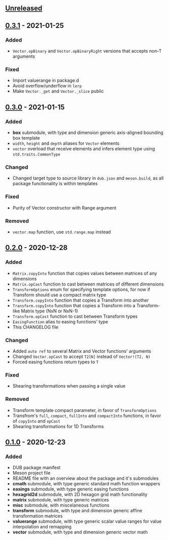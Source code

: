 ## [Unreleased]

## [0.3.1] - 2021-01-25
### Added
- `Vector.opBinary` and `Vector.opBinaryRight` versions that accepts non-T arguments

### Fixed
- Import valuerange in package.d
- Avoid overflow/underflow in `lerp`
- Make `Vector._get` and `Vector._slice` public

## [0.3.0] - 2021-01-15
### Added
- **box** submodule, with type and dimension generic axis-aligned bounding box template
- `width`, `height` and `depth` aliases for `Vector` elements
- `vector` overload that receive elements and infers element type using `std.traits.CommonType`

### Changed
- Changed target type to source library in `dub.json` and `meson.build`,
  as all package functionality is within templates

### Fixed
- Purity of Vector constructor with Range argument

### Removed
- `vector.map` function, use `std.range.map` instead


## [0.2.0] - 2020-12-28
### Added
- `Matrix.copyInto` function that copies values between matrices of any dimensions
- `Matrix.opCast` function to cast between matrices of different dimensions
- `TransformOptions` enum for specifying template options, for now if Transform
  should use a compact matrix type
- `Transform.copyInto` function that copies a Transform into another
- `Transform.copyInto` function that copies a Transform into a Transform-like
  Matrix type (NxN or NxN-1)
- `Transform.opCast` function to cast between Transform types
- `EasingFunction` alias to easing functions' type
- This CHANGELOG file

### Changed
- Added `auto ref` to several Matrix and Vector functions' arguments
- Changed `Vector.opCast` to accept `T2[N]` instead of `Vector!(T2, N)`
- Forced easing functions return types to `T`

### Fixed
- Shearing transformations when passing a single value

### Removed
- Transform template compact parameter, in favor of `TransformOptions`
- Transfrom's `full`, `compact`, `fullInto` and `compactInto` functions,
  in favor of `copyInto` and `opCast`
- Shearing transformations for 1D Transforms


## [0.1.0] - 2020-12-23
### Added
- DUB package manifest
- Meson project file
- README file with an overview about the package and it's submodules
- **cmath** submodule, with type generic standard math function wrappers
- **easings** submodule, with type generic easing functions
- **hexagrid2d** submodule, with 2D hexagon grid math functionality
- **matrix** submodule, with type generic matrices
- **misc** submodule, with miscelaneous functions
- **transform** submodule, with type and dimension generic affine
  transformation matrices
- **valuerange** submodule, with type generic scalar value ranges for
  value interpolation and remapping
- **vector** submodule, with type and dimension generic vector math

[Unreleased]: https://github.com/gilzoide/bettercmath/compare/v0.3.1...HEAD
[0.3.1]: https://github.com/gilzoide/bettercmath/compare/v0.3.0...v0.3.1
[0.3.0]: https://github.com/gilzoide/bettercmath/compare/v0.2.0...v0.3.0
[0.2.0]: https://github.com/gilzoide/bettercmath/compare/v0.1.0...v0.2.0
[0.1.0]: https://github.com/gilzoide/bettercmath/releases/tag/v0.1.0
